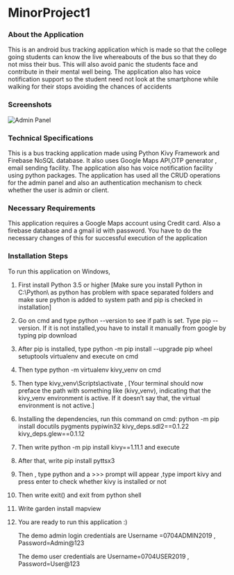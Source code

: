 # MinorProject1

<h3>About the Application</h3>
<p>This is an android bus tracking application which is made so that the college going students can know the live whereabouts 
of the bus so that they do not miss their bus. This will also avoid panic the students face and contribute in their mental well being.
The application also has voice notification support so the student need not look at the smartphone while walking for their stops avoiding the chances of accidents</p>

<h3>Screenshots</h3>
<img src="https://github.com/bhatnagaranshika02/MinorProject1/blob/master/add%20copy.png" alt="Admin Panel">

<h3>Technical Specifications</h3>
<p>This is a bus tracking application made using Python Kivy Framework and Firebase NoSQL database.
It also uses Google Maps API,OTP generator , email sending facility. 
The application also has voice notification facility using python packages.
The application has used all the CRUD operations for the admin panel and also an authentication mechanism to check whether the user is admin or client.
</p>

<h3>Necessary Requirements</h3>
<p>This application requires a Google Maps account using Credit card. Also a firebase database and a gmail id with password.
You have to do the necessary changes of this for successful execution of the application</p>

<h3>Installation Steps</h3>
<p>To run this application on Windows,
    
1. First install Python 3.5 or higher
    [Make sure you install Python in C:\Python\   as python has problem with space separated folders
     and make sure python is added to system path  and pip is checked in installation]

2. Go on cmd and type python --version to see if path is set.
    Type pip --version. If it is not installed,you have to install it manually from google by typing pip download

3. After pip is installed, type 
   python -m pip install --upgrade pip wheel setuptools virtualenv
 and execute on cmd

4. Then type
   python -m virtualenv kivy_venv on cmd

5. Then type kivy_venv\Scripts\activate , 
  [Your terminal should now preface the path with something like (kivy_venv), indicating that the kivy_venv environment is active. If it doesn’t say that, the virtual environment is not active.]

6. Installing the dependencies,
    run this command on cmd:
    python -m pip install docutils pygments pypiwin32 kivy_deps.sdl2==0.1.22 kivy_deps.glew==0.1.12

7. Then write python -m pip install kivy==1.11.1 and execute

8. After that, write pip install pyttsx3

9. Then , type python and a >>> prompt will appear ,type import kivy and press enter to check whether kivy is installed or not

10. Then write exit() and exit from python shell

11. Write garden install mapview

12. You are ready to run this application :)

    The demo admin login credentials are
       Username =0704ADMIN2019 ,
       Password=Admin@123

    The demo user credentials are 
       Username=0704USER2019 ,
       Password=User@123 

